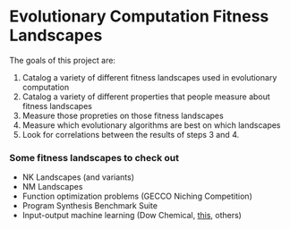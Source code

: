 # Evolutionary Computation Fitness Landscapes

The goals of this project are:
1. Catalog a variety of different fitness landscapes used in evolutionary computation
2. Catalog a variety of different properties that people measure about fitness landscapes
3. Measure those propreties on those fitness landscapes
4. Measure which evolutionary algorithms are best on which landscapes
5. Look for correlations between the results of steps 3 and 4.

### Some fitness landscapes to check out

- NK Landscapes (and variants)
- NM Landscapes
- Function optimization problems (GECCO Niching Competition)
- Program Synthesis Benchmark Suite
- Input-output machine learning (Dow Chemical, [this](https://github.com/epistasislab/hibachi), others)
